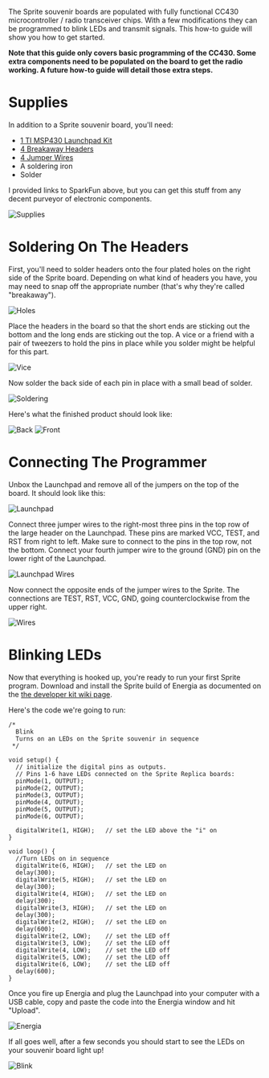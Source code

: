 The Sprite souvenir boards are populated with fully functional CC430 microcontroller / radio transceiver chips. With a few modifications they can be programmed to blink LEDs and transmit signals. This how-to guide will show you how to get started.

**Note that this guide only covers basic programming of the CC430. Some extra components need to be populated on the board to get the radio working. A future how-to guide will detail those extra steps.**

# Supplies
In addition to a Sprite souvenir board, you'll need:
* [1 TI MSP430 Launchpad Kit](https://www.sparkfun.com/products/10020)
* [4 Breakaway Headers](https://www.sparkfun.com/products/116)
* [4 Jumper Wires](https://www.sparkfun.com/products/9389)
* A soldering iron
* Solder

I provided links to SparkFun above, but you can get this stuff from any decent purveyor of electronic components.

![Supplies](https://dl.dropbox.com/u/19178351/GItHub%20Wiki%20Pictures/Souvenir_Supplies.jpg)

# Soldering On The Headers
First, you'll need to solder headers onto the four plated holes on the right side of the Sprite board. Depending on what kind of headers you have, you may need to snap off the appropriate number (that's why they're called "breakaway").

![Holes](https://dl.dropbox.com/u/19178351/GItHub%20Wiki%20Pictures/Souvenir_Holes.jpg)

Place the headers in the board so that the short ends are sticking out the bottom and the long ends are sticking out the top. A vice or a friend with a pair of tweezers to hold the pins in place while you solder might be helpful for this part.

![Vice](https://dl.dropbox.com/u/19178351/GItHub%20Wiki%20Pictures/Souvenir_Vice.jpg)

Now solder the back side of each pin in place with a small bead of solder.

![Soldering](https://dl.dropbox.com/u/19178351/GItHub%20Wiki%20Pictures/Souvenir_Soldering.jpg)

Here's what the finished product should look like:

![Back](https://dl.dropbox.com/u/19178351/GItHub%20Wiki%20Pictures/Souvenir_Back.jpg)
![Front](https://dl.dropbox.com/u/19178351/GItHub%20Wiki%20Pictures/Souvenir_Front.jpg)

# Connecting The Programmer

Unbox the Launchpad and remove all of the jumpers on the top of the board. It should look like this:

![Launchpad](https://dl.dropbox.com/u/19178351/GItHub%20Wiki%20Pictures/Souvenir_Launchpad.jpg)

Connect three jumper wires to the right-most three pins in the top row of the large header on the Launchpad. These pins are marked VCC, TEST, and RST from right to left. Make sure to connect to the pins in the top row, not the bottom. Connect your fourth jumper wire to the ground (GND) pin on the lower right of the Launchpad.

![Launchpad Wires](https://dl.dropbox.com/u/19178351/GItHub%20Wiki%20Pictures/Souvenir_LPWires.jpg)

Now connect the opposite ends of the jumper wires to the Sprite. The connections are TEST, RST, VCC, GND, going counterclockwise from the upper right.

![Wires](https://dl.dropbox.com/u/19178351/GItHub%20Wiki%20Pictures/Souvenir_Wires.jpg)

# Blinking LEDs

Now that everything is hooked up, you're ready to run your first Sprite program. Download and install the Sprite build of Energia as documented on the [the developer kit wiki page](https://github.com/zacinaction/kicksat/wiki/Getting-started-with-the-Sprite-Development-Kit#installing-software).

Here's the code we're going to run:
```
/*
  Blink
  Turns on an LEDs on the Sprite souvenir in sequence
 */

void setup() {                
  // initialize the digital pins as outputs.
  // Pins 1-6 have LEDs connected on the Sprite Replica boards:
  pinMode(1, OUTPUT);
  pinMode(2, OUTPUT);
  pinMode(3, OUTPUT);
  pinMode(4, OUTPUT);
  pinMode(5, OUTPUT);
  pinMode(6, OUTPUT);
  
  digitalWrite(1, HIGH);   // set the LED above the "i" on
}

void loop() {
  //Turn LEDs on in sequence
  digitalWrite(6, HIGH);   // set the LED on
  delay(300);
  digitalWrite(5, HIGH);   // set the LED on
  delay(300);
  digitalWrite(4, HIGH);   // set the LED on
  delay(300);
  digitalWrite(3, HIGH);   // set the LED on
  delay(300);
  digitalWrite(2, HIGH);   // set the LED on
  delay(600);
  digitalWrite(2, LOW);    // set the LED off
  digitalWrite(3, LOW);    // set the LED off
  digitalWrite(4, LOW);    // set the LED off
  digitalWrite(5, LOW);    // set the LED off
  digitalWrite(6, LOW);    // set the LED off
  delay(600);
}
```
Once you fire up Energia and plug the Launchpad into your computer with a USB cable, copy and paste the code into the Energia window and hit "Upload".

![Energia](https://dl.dropbox.com/u/19178351/GItHub%20Wiki%20Pictures/Souvenir_Energia.png)

If all goes well, after a few seconds you should start to see the LEDs on your souvenir board light up!

![Blink](https://dl.dropbox.com/u/19178351/GItHub%20Wiki%20Pictures/Souvenir_Blink.jpg)